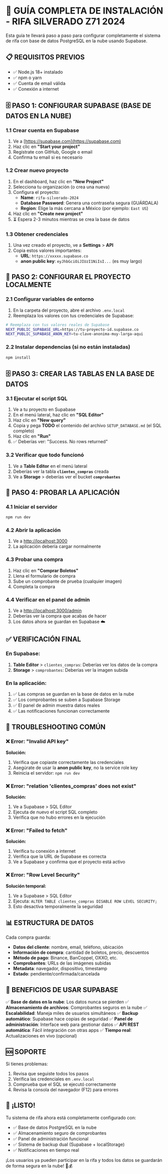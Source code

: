 # 🚀 GUÍA COMPLETA DE INSTALACIÓN - RIFA SILVERADO Z71 2024

Esta guía te llevará paso a paso para configurar completamente el sistema de rifa con base de datos PostgreSQL en la nube usando Supabase.

## 📋 REQUISITOS PREVIOS

- ✅ Node.js 18+ instalado
- ✅ npm o yarn
- ✅ Cuenta de email válida
- ✅ Conexión a internet

## 🗄️ PASO 1: CONFIGURAR SUPABASE (BASE DE DATOS EN LA NUBE)

### 1.1 Crear cuenta en Supabase
1. Ve a [https://supabase.com](https://supabase.com)
2. Haz clic en **"Start your project"**
3. Regístrate con GitHub, Google o email
4. Confirma tu email si es necesario

### 1.2 Crear nuevo proyecto
1. En el dashboard, haz clic en **"New Project"**
2. Selecciona tu organización (o crea una nueva)
3. Configura el proyecto:
   - **Name**: `rifa-silverado-2024`
   - **Database Password**: Genera una contraseña segura (GUÁRDALA)
   - **Region**: Elige la más cercana a México (por ejemplo: `East US`)
4. Haz clic en **"Create new project"**
5. ⏳ Espera 2-3 minutos mientras se crea la base de datos

### 1.3 Obtener credenciales
1. Una vez creado el proyecto, ve a **Settings** > **API**
2. Copia estos valores importantes:
   - **URL**: `https://xxxxx.supabase.co`
   - **anon public key**: `eyJhbGciOiJIUzI1NiIsI...` (es muy largo)

## 🔧 PASO 2: CONFIGURAR EL PROYECTO LOCALMENTE

### 2.1 Configurar variables de entorno
1. En la carpeta del proyecto, abre el archivo `.env.local`
2. Reemplaza los valores con tus credenciales de Supabase:

```bash
# Reemplaza con tus valores reales de Supabase
NEXT_PUBLIC_SUPABASE_URL=https://tu-proyecto-id.supabase.co
NEXT_PUBLIC_SUPABASE_ANON_KEY=tu-clave-anonima-muy-larga-aqui
```

### 2.2 Instalar dependencias (si no están instaladas)
```bash
npm install
```

## 🗄️ PASO 3: CREAR LAS TABLAS EN LA BASE DE DATOS

### 3.1 Ejecutar el script SQL
1. Ve a tu proyecto en Supabase
2. En el menú lateral, haz clic en **"SQL Editor"**
3. Haz clic en **"New query"**
4. Copia y pega **TODO** el contenido del archivo `SETUP_DATABASE.md` (el SQL completo)
5. Haz clic en **"Run"** 
6. ✅ Deberías ver: "Success. No rows returned"

### 3.2 Verificar que todo funcionó
1. Ve a **Table Editor** en el menú lateral
2. Deberías ver la tabla **`clientes_compras`** creada
3. Ve a **Storage** > deberías ver el bucket **`comprobantes`**

## 🚀 PASO 4: PROBAR LA APLICACIÓN

### 4.1 Iniciar el servidor
```bash
npm run dev
```

### 4.2 Abrir la aplicación
1. Ve a [http://localhost:3000](http://localhost:3000)
2. La aplicación debería cargar normalmente

### 4.3 Probar una compra
1. Haz clic en **"Comprar Boletos"**
2. Llena el formulario de compra
3. Sube un comprobante de prueba (cualquier imagen)
4. Completa la compra

### 4.4 Verificar en el panel de admin
1. Ve a [http://localhost:3000/admin](http://localhost:3000/admin)
2. Deberías ver la compra que acabas de hacer
3. Los datos ahora se guardan en Supabase ☁️

## ✅ VERIFICACIÓN FINAL

### En Supabase:
1. **Table Editor** > `clientes_compras`: Deberías ver los datos de la compra
2. **Storage** > `comprobantes`: Deberías ver la imagen subida

### En la aplicación:
1. ✅ Las compras se guardan en la base de datos en la nube
2. ✅ Los comprobantes se suben a Supabase Storage
3. ✅ El panel de admin muestra datos reales
4. ✅ Las notificaciones funcionan correctamente

## 🔧 TROUBLESHOOTING COMÚN

### ❌ Error: "Invalid API key"
**Solución:**
1. Verifica que copiaste correctamente las credenciales
2. Asegúrate de usar la **anon public key**, no la service role key
3. Reinicia el servidor: `npm run dev`

### ❌ Error: "relation 'clientes_compras' does not exist"
**Solución:**
1. Ve a Supabase > SQL Editor
2. Ejecuta de nuevo el script SQL completo
3. Verifica que no hubo errores en la ejecución

### ❌ Error: "Failed to fetch"
**Solución:**
1. Verifica tu conexión a internet
2. Verifica que la URL de Supabase es correcta
3. Ve a Supabase y confirma que el proyecto está activo

### ❌ Error: "Row Level Security"
**Solución temporal:**
1. Ve a Supabase > SQL Editor
2. Ejecuta: `ALTER TABLE clientes_compras DISABLE ROW LEVEL SECURITY;`
3. Esto desactiva temporalmente la seguridad

## 📊 ESTRUCTURA DE DATOS

Cada compra guarda:
- **Datos del cliente**: nombre, email, teléfono, ubicación
- **Información de compra**: cantidad de boletos, precio, descuentos
- **Método de pago**: Binance, BanCoppel, OXXO, etc.
- **Comprobantes**: URLs de las imágenes subidas
- **Metadata**: navegador, dispositivo, timestamp
- **Estado**: pendiente/confirmada/cancelada

## 🎯 BENEFICIOS DE USAR SUPABASE

✅ **Base de datos en la nube**: Los datos nunca se pierden
✅ **Almacenamiento de archivos**: Comprobantes seguros en la nube
✅ **Escalabilidad**: Maneja miles de usuarios simultáneos
✅ **Backup automático**: Supabase hace copias de seguridad
✅ **Panel de administración**: Interface web para gestionar datos
✅ **API REST automática**: Fácil integración con otras apps
✅ **Tiempo real**: Actualizaciones en vivo (opcional)

## 🆘 SOPORTE

Si tienes problemas:
1. Revisa que seguiste todos los pasos
2. Verifica las credenciales en `.env.local`
3. Comprueba que el SQL se ejecutó correctamente
4. Revisa la consola del navegador (F12) para errores

## 🎉 ¡LISTO!

Tu sistema de rifa ahora está completamente configurado con:
- ✅ Base de datos PostgreSQL en la nube
- ✅ Almacenamiento seguro de comprobantes
- ✅ Panel de administración funcional
- ✅ Sistema de backup dual (Supabase + localStorage)
- ✅ Notificaciones en tiempo real

¡Los usuarios ya pueden participar en la rifa y todos los datos se guardarán de forma segura en la nube! 🚗💰